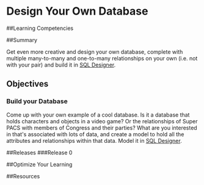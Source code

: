 # Design Your Own Database 
 
##Learning Competencies 

##Summary 

 Get even more creative and design your own database, complete with multiple many-to-many and one-to-many relationships on your own (i.e. not with your pair) and build it in [SQL Designer](/sql.html).


## Objectives

### Build your Database

Come up with your own example of a cool database.  Is it a database that holds characters and objects in a video game?  Or the relationships of Super PACS with members of Congress and their parties?  What are you interested in that's associated with lots of data, and create a model to hold all the attributes and relationships within that data.   Model it in [SQL Designer](/sql.html).
 

##Releases
###Release 0 

##Optimize Your Learning 

##Resources